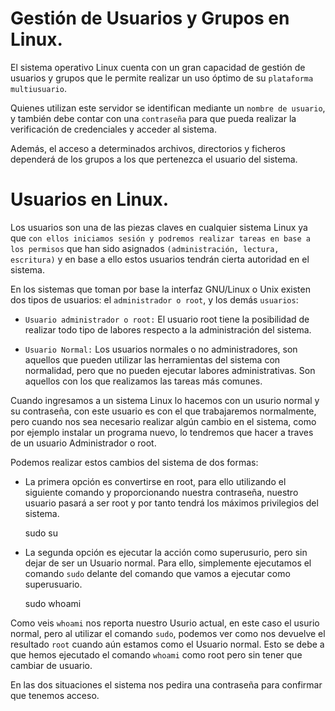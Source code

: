 # Gestión de Usuarios y Grupos en Linux.

El sistema operativo Linux cuenta con un gran capacidad de gestión de usuarios y grupos que le permite realizar un uso óptimo
de su ``plataforma multiusuario``.

Quienes utilizan este servidor se identifican mediante un ``nombre de usuario``, y también debe contar con una ``contraseña`` para que pueda
realizar la verificación de credenciales y acceder al sistema.

Además, el acceso a determinados archivos, directorios y ficheros dependerá de los grupos a los que pertenezca el usuario del sistema.

# Usuarios en Linux.

Los usuarios son una de las piezas claves en cualquier sistema Linux ya que ``con ellos iniciamos sesión y podremos realizar tareas
en base a los permisos`` que han sido asignados ``(administración, lectura, escritura)`` y en base a ello estos usuarios tendrán cierta autoridad
en el sistema.

En los sistemas que toman por base la interfaz GNU/Linux o Unix existen dos tipos de usuarios: el ``administrador o root``, y los demás ``usuarios``:

* ``Usuario administrador o root:`` El usuario root tiene la posibilidad de realizar todo tipo de labores respecto a la administración del sistema.

* ``Usuario Normal:`` Los usuarios normales o no administradores, son aquellos que pueden utilizar las herramientas del sistema con normalidad, pero que no pueden ejecutar labores administrativas. Son aquellos con los que realizamos las tareas más comunes.

Cuando ingresamos a un sistema Linux lo hacemos con un usurio normal y su contraseña, con este usuario es con el que trabajaremos normalmente, pero cuando
nos sea necesario realizar algún cambio en el sistema, como por ejemplo instalar un programa nuevo, lo tendremos que hacer a traves de un usuario 
Administrador o root.

Podemos realizar estos cambios del sistema de dos formas:

* La primera opción es convertirse en root, para ello utilizando el siguiente comando y proporcionando nuestra contraseña, nuestro usuario pasará
a ser root y por tanto tendrá los máximos privilegios del sistema.

    sudo su

* La segunda opción es ejecutar la acción como superusurio, pero sin dejar de ser un Usuario normal. Para ello,
  simplemente ejecutamos el comando ``sudo`` delante del comando que vamos a ejecutar como superusuario.
  
    sudo whoami

Como veis ``whoami`` nos reporta nuestro Usurio actual, en este caso el usurio normal, pero al utilizar el comando ``sudo``, podemos ver
como nos devuelve el resultado ``root`` cuando aún estamos como el Usuario normal. Esto se debe a que hemos ejecutado el comando ``whoami`` como
root pero sin tener que cambiar de usuario.

En las dos situaciones el sistema nos pedira una contraseña para confirmar que tenemos acceso.
  
